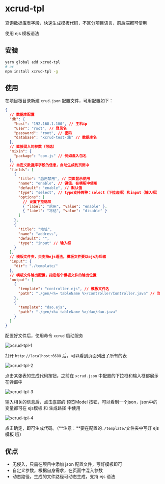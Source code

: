 # xcrud-tpl

查询数据库表字段，快速生成模板代码，不区分项目语言，前后端都可使用

使用 ejs 模板语法

## 安装

```bash
yarn global add xcrud-tpl
# or
npm install xcrud-tpl -g
```

## 使用

在项目根目录新建 `crud.json` 配置文件，可用配置如下：

```json
{
  // 数据库配置
  "db": {
    "host": "192.168.1.100", // 主机ip
    "user": "root", // 登录名
    "password": "root", // 密码
    "database": "xcrud-test-db" // 数据库名
  },
  // 直接混入的参数（可选）
  "mixin": {
    "package": "com.js" // 例如混入包名
  },
  // 自定义数据库字段的信息，自动生成到页面中
  "fields": [
    {
      "title": "启用禁用", // 页面显示使用
      "name": "enable", // 键值，在模板中使用
      "default": "enable", // 默认值
      "type": "select", // type支持两种：select（下拉选择）和input（输入框）
      "options": [
        // 设置下拉选项
        { "label": "启用", "value": "enable" },
        { "label": "冻结", "value": "disable" }
      ]
    },
    {
      "title": "地址",
      "name": "address",
      "default": "",
      "type": "input" // 输入框
    }
  ],
  // 模板文件夹，只支持ejs语法，模板文件要以ejs为后缀
  "input": {
    "dir": "./template/"
  },
  // 模板文件输出配置，指定每个模板文件的输出位置
  "output": [
    {
      "template": "controller.ejs", // 模板文件名
      "path": "./gen/<%= tableName %>/controller/Controller.java" // 当前模板的输出位置，路径支持ejs语法
    },
    {
      "template": "dao.ejs",
      "path": "./gen/<%= tableName %>/dao/dao.java"
    }
  ]
}
```

配置好文件后，使用命令 `xcrud` 启动服务

![xcrud-tpl-1](./public/xcrud-tpl-1)

打开 `http://localhost:6688` 后，可以看到页面列出了所有的表

![xcrud-tpl-2](./public/xcrud-tpl-2)

点击某张表的生成代码按钮，之前在 `xcrud.json` 中配置的下拉框和输入框都展示在弹窗中

![xcrud-tpl-3](./public/xcrud-tpl-3)

输入相关的信息后，点击底部的 预览Model 按钮，可以看到一个json，json中的变量都可在 ejs模板 和 生成路径 中使用

![xcrud-tpl-4](./public/xcrud-tpl-4)

点击确定，即可生成代码。（**注意：**要在配置的`./template/`文件夹中写好 ejs模板 哦）

## 优点

- 无侵入，只需在项目中添加 json 配置文件，写好模板即可
- 自定义参数，根据自身需求，在页面中混入参数
- 动态路径，生成的文件路径可动态生成，支持 ejs 语法
